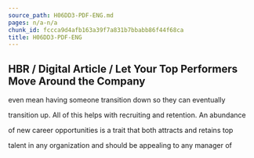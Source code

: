 ```yaml
---
source_path: H06DD3-PDF-ENG.md
pages: n/a-n/a
chunk_id: fccca9d4afb163a39f7a831b7bbabb86f44f68ca
title: H06DD3-PDF-ENG
---
```

## HBR / Digital Article / Let Your Top Performers Move Around the Company

even mean having someone transition down so they can eventually

transition up. All of this helps with recruiting and retention. An abundance

of new career opportunities is a trait that both attracts and retains top

talent in any organization and should be appealing to any manager of
